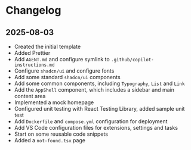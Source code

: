 # Changelog

## 2025-08-03

- Created the initial template
- Added Prettier
- Add `AGENT.md` and configure symlink to `.github/copilot-instructions.md`
- Configure `shadcn/ui` and configure fonts
- Add some standard `shadcn/ui` components
- Add some common components, including `Typography`, `List` and `Link`
- Add the `AppShell` component, which includes a sidebar and main content area
- Implemented a mock homepage
- Configured unit testing with React Testing Library, added sample unit test
- Add `Dockerfile` and `compose.yml` configuration for deployment
- Add VS Code configuration files for extensions, settings and tasks
- Start on some reusable code snippets
- Added a `not-found.tsx` page
